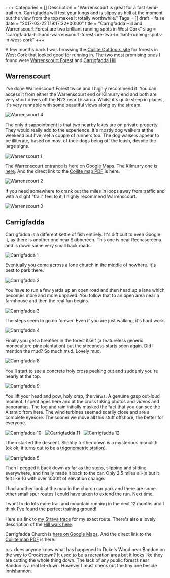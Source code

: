 +++
Categories = []
Description = "Warrenscourt is great for a fast semi-trail run. Carrigfadda will test your lungs and is slippy as hell at the moment but the view from the top makes it totally worthwhile."
Tags = []
draft = false
date = "2017-03-22T19:17:32+00:00"
title = "Carrigfadda Hill and Warrenscourt Forest are two brilliant running spots in West Cork"
slug = "carrigfadda-hill-and-warrenscourt-forest-are-two-brilliant-running-spots-in-west-cork"
+++

A few months back I was browsing the [Coillte Outdoors site](http://www.coillteoutdoors.ie/home/) for forests in West Cork that looked good for running in. The two most promising ones I found were [Warrenscourt Forest](http://www.coillteoutdoors.ie/index.php?id=171&rec_site=56) and [Carrigfadda Hill](http://www.coillteoutdoors.ie/index.php?id=173&rec_site=138&trail=217).

## Warrenscourt
I've done Warrenscourt Forest twice and I highly recommend it. You can access it from either the Warrenscourt end or Kilmurry end and both are very short drives off the N22 near Lissarda. Whilst it's quite steep in places, it's very runnable with some beautiful views along by the stream. 

![Warrenscourt 4](https://conoroneill.com.s3.amazonaws.com/wp-content/uploads/2017/03/2017-03-17%2010.54.44.jpg)

The only disappointment is that two nearby lakes are on private property. They would really add to the experience. It's mostly dog walkers at the weekend but I've met a couple of runners too. The dog walkers appear to be illiterate, based on most of their dogs being off the leash, despite the large signs. 

![Warrenscourt 1](https://conoroneill.com.s3.amazonaws.com/wp-content/uploads/2017/03/2017-03-17%2010.57.44.jpg)

The Warrenscourt entrance is [here on Google Maps](https://goo.gl/maps/mfjVU4rXb8q). The Kilmurry one is [here](https://goo.gl/maps/mct9ewePFJH2). And the direct link to the [Coillte map PDF](http://www.coillteoutdoors.ie/uploads/tx_r3coillterecreationsites/Warrenscourt.pdf) is here.

![Warrenscourt 2](https://conoroneill.com.s3.amazonaws.com/wp-content/uploads/2017/03/2017_0108_100752_002.JPG)

If you need somewhere to crank out the miles in loops away from traffic and with a slight "trail" feel to it, I highly recommend Warrenscourt.

![Warrenscourt 3](https://conoroneill.com.s3.amazonaws.com/wp-content/uploads/2017/03/2017-03-17%2010.41.54.jpg)

## Carrigfadda
Carrigfadda is a different kettle of fish entirely. It's difficult to even Google it, as there is another one near Skibbereen. This one is near Reenascreena and is down some very small back roads. 

![Carrigfadda 1](https://conoroneill.com.s3.amazonaws.com/wp-content/uploads/2017/03/2017-03-21%2015.28.01.jpg)

Eventually you come across a lone church in the middle of nowhere. It's best to park there. 

![Carrigfadda 2](https://conoroneill.com.s3.amazonaws.com/wp-content/uploads/2017/03/2017_0321_143821_007.JPG)

You have to run a few yards up an open road and then head up a lane which becomes more and more unpaved. You follow that to an open area near a farmhouse and then the real fun begins.

![Carrigfadda 3](https://conoroneill.com.s3.amazonaws.com/wp-content/uploads/2017/03/2017_0321_144629_004.JPG)

The steps seem to go on forever. Even if you are just walking, it's hard work. 

![Carrigfadda 4](https://conoroneill.com.s3.amazonaws.com/wp-content/uploads/2017/03/steps.jpg)

Finally you get a breather in the forest itself (a featureless generic monoculture pine plantation) but the steepness starts soon again. Did I mention the mud? So much mud. Lovely mud.

![Carrigfadda 8](https://conoroneill.com.s3.amazonaws.com/wp-content/uploads/2017/03/2017_0321_145610_005.JPG)

You'll start to see a concrete holy cross peeking out and suddenly you're nearly at the top. 

![Carrigfadda 9](https://conoroneill.com.s3.amazonaws.com/wp-content/uploads/2017/03/2017_0321_150427_016.JPG)


You lift your head and pow, holy crap, the views. A genuine gasp out-loud moment. I spent ages here and at the cross taking photos and videos and panoramas. The fog and rain initially masked the fact that you can see the Altantic from here. The wind turbines seemed scarily close and are a complete eyesore. The sooner we move all this stuff offshore, the better for everyone. 

![Carrigfadda 10](https://conoroneill.com.s3.amazonaws.com/wp-content/uploads/2017/03/2017-03-21%2014.59.34.jpg)
&nbsp;
![Carrigfadda 11](https://conoroneill.com.s3.amazonaws.com/wp-content/uploads/2017/03/2017-03-21%2014.59.19.jpg)
&nbsp;
![Carrigfadda 12](https://conoroneill.com.s3.amazonaws.com/wp-content/uploads/2017/03/2017-03-21%2014.58.55.jpg)
&nbsp;

I then started the descent. Slightly further down is a mysterious monolith (ok ok, it turns out to be a [trigonometric station](https://en.wikipedia.org/wiki/Triangulation_station)). 

![Carrigfadda 5](https://conoroneill.com.s3.amazonaws.com/wp-content/uploads/2017/03/2017_0321_151547_002.JPG)

Then I pegged it back down as far as the steps, slipping and sliding everywhere, and finally made it back to the car. Only 2.5 miles all-in but it felt like 10 with over 1000ft of elevation change.

I had another look at the map in the church car park and there are some other small spur routes I could have taken to extend the run. Next time.

I want to do lots more trail and mountain running in the next 12 months and I think I've found the perfect training ground!

Here's a link to [my Strava trace](https://www.strava.com/activities/908926017) for my exact route. There's also a lovely description of the [Hill walk here](http://corkhillwalks.blogspot.ie/2014/04/carrigfadda-looped-walk-over-high-hill.html).

Carrigfadda Church is [here on Google Maps](https://goo.gl/maps/hgodSvv7SJ32). And the direct link to the [Coillte map PDF](http://www.coillteoutdoors.ie/uploads/tx_r3coillterecreationsites/carrigfadda_01.pdf) is here.

p.s. does anyone know what has happened to Duke's Wood near Bandon on the way to Crookstown? It used to be a recreation area but it looks like they are cutting the whole thing down. The lack of any public forests near Bandon is a real let-down. However I must check out the tiny one beside Innishannon.
